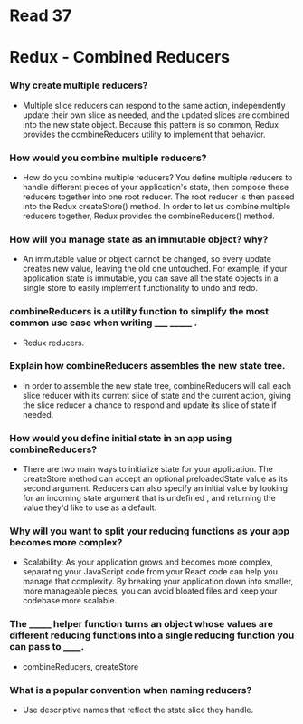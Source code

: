 # Read 37

# Redux - Combined Reducers

### Why create multiple reducers?

- Multiple slice reducers can respond to the same action, independently update their own slice as needed, and the updated slices are combined into the new state object. Because this pattern is so common, Redux provides the combineReducers utility to implement that behavior.

### How would you combine multiple reducers?

- How do you combine multiple reducers?
You define multiple reducers to handle different pieces of your application's state, then compose these reducers together into one root reducer. The root reducer is then passed into the Redux createStore() method. In order to let us combine multiple reducers together, Redux provides the combineReducers() method.

### How will you manage state as an immutable object? why?

- An immutable value or object cannot be changed, so every update creates new value, leaving the old one untouched. For example, if your application state is immutable, you can save all the state objects in a single store to easily implement functionality to undo and redo.

### combineReducers is a utility function to simplify the most common use case when writing ___ _____ .

- Redux reducers.

### Explain how combineReducers assembles the new state tree.

- In order to assemble the new state tree, combineReducers will call each slice reducer with its current slice of state and the current action, giving the slice reducer a chance to respond and update its slice of state if needed.

### How would you define initial state in an app using combineReducers?

- There are two main ways to initialize state for your application. The createStore method can accept an optional preloadedState value as its second argument. Reducers can also specify an initial value by looking for an incoming state argument that is undefined , and returning the value they'd like to use as a default.

### Why will you want to split your reducing functions as your app becomes more complex?

- Scalability: As your application grows and becomes more complex, separating your JavaScript code from your React code can help you manage that complexity. By breaking your application down into smaller, more manageable pieces, you can avoid bloated files and keep your codebase more scalable.

### The _____ helper function turns an object whose values are different reducing functions into a single reducing function you can pass to ____.

- combineReducers, createStore

### What is a popular convention when naming reducers?

-  Use descriptive names that reflect the state slice they handle.
